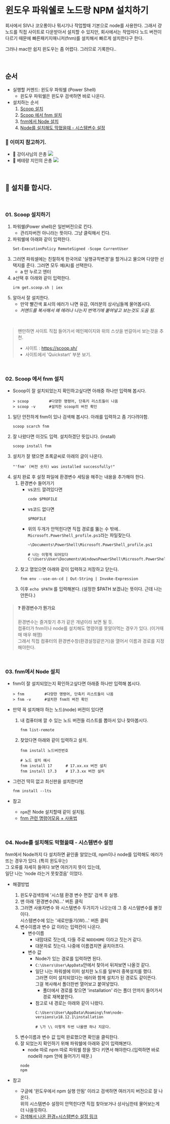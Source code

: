 # 윈도우 파워쉘로 노드랑 NPM 설치하기
회사에서 SIV나 코오롱이나 뭐시기나 작업할때 기본으로 node를 사용한다.
그래서 걍 노드를 직접 사이트로 다운받아서 설치할 수 있지만,
회사에서는 작업마다 노드 버전이 다르기 때문에 빠른패키지매니저(fnm)를 설치해서 빠르게 설치한다구 한다.

그러나 mac만 쉽지 윈도우는 좀 어렵다. 그러므로 기록한다..

<br>

## 순서
* 실행할 커멘드: 윈도우 파워쉘 (Power Shell)
  - 윈도우 파워쉘은 윈도우 검색하면 바로 나온다.
* 설치하는 순서
  1. [Scoop 설치](#01-scoop-설치하기)
  2. [Scoop 에서 fnm 설치](#02-scoop-에서-fnm-설치)
  3. [fnm에서 Node 설치](#03-fnm에서-node-설치)
  4. [Node를 설치해도 막혔을때 - 시스템변수 설정](#04-node를-설치해도-막혔을때---시스템변수-설정)

### 👼 이미지 참고하기.
* 👼 강이사님의 은총
  <img src="img/window_power_ver-scoop+fnm+node.png">
* 👼 베테랑 지인의 은총
  <img src="img/node-npm-set_path.png">

<br>

## 🔑 설치를 합시다.

<br>

### 01. Scoop 설치하기
1. 파워쉘(Power shell)은 일반버전으로 킨다.
    - 관리자버전 아니라는 뜻이다. 그냥 클릭해서 킨다.
2. 파워쉘에 아래와 같이 입력한다.
    ```
    Set-ExecutionPolicy RemoteSigned -Scope CurrentUser
    ```
3. 그러면 파워셀에는 친절하게 한국어로 '실행규칙변경'을 할거냐고 물으며 다양한 선택지를 준다. 그러면 모두 예(A)를 선택한다.
    - a 만 누르고 엔터
4. a선택 후 아래와 같이 입력한다.
    ```
    irm get.scoop.sh | iex
    ```
5. 알아서 잘 설치한다. <br>
    - 만약 빨간색 표시의 에러가 나면 유감, 여러분의 상사님들께 물어봅시다.
    - *커멘드를 복사해서 왜 에러나 나는지 번역기에 붙여넣고 보는것도 도움 됨.*

<br>

> 왠만하면 사이트 직접 들어가서 메인페이지와 위의 스샷을 번갈아서 보는것을 추천.
> - 사이트 : https://scoop.sh/
> - 사이트에서 'Quickstart' 부분 보기.

<br>

### 02. Scoop 에서 fnm 설치
* Scoop이 잘 설치되었는지 확인하고싶다면 아래중 하나만 입력해 봅시다.
    ```
    > scoop         #다양한 명령어, 단축키 리스트들이 나옴
    > scoop -v      #설치한 scoop의 버전 확인
    ```

1. 일단 안전하게 fnm이 있나 검색해 봅시다. 아래를 입력하고 좀 기다려야함.
    ```
    scoop scarch fnm
    ```
2. 잘 나왔다면 이것도 입력. 설치하겠단 뜻입니다. (install)
    ```
    scoop install fnm
    ```
3. 설치가 잘 됐으면 초록글씨로 아래의 글이 나온다.
    ```
    "'fnm' (버전 숫자) was installed successfully!"
    ```
4. 설치 완료 후 설정 파일에 환경변수 세팅을 해주는 내용을 추가해야 한다.
    1. 환경변수 들어가기
        - vs코드 깔려있다면
            ```
            code $PROFILE
            ```
        - vs코드 없다면
            ```
            $PROFILE
            ```
        - 위의 두개가 안먹힌다면 직접 경로를 뚫는 수 밖에..<br>
        `Microsoft.PowerShell_profile.ps1`라는 파일찾는다.
            ```
            ~\Documents\PowerShell\Microsoft.PowerShell_profile.ps1

            # 나는 이렇게 되어있다
            C:\Users\User\Documents\WindowsPowerShell\Microsoft.PowerShell_profile.ps1
            ```
    2. 찾고 열었으면 아래와 같이 입력하고 저장하고 닫는다.
        ```
        fnm env --use-on-cd | Out-String | Invoke-Expression
        ```
    3. 이후 `echo $PATH` 를 입력해본다. (설정한 $PATH 보겠냐는 뜻이다. 근데 나는 안뜬다.)

> #### ❓ 환경변수가 뭔가요
> 환경변수는 즐겨찾기 추가 같은 개념이라 보면 될 듯.<br>
> 컴퓨터가 fnm이나 node를 설치해도 명령어를 못알아먹는 경우가 있다. (이거때매 매우 해맴)<br>
> 그래서 직접 컴퓨터의 환경변수창(환경설정같은거)을 열어서 이름과 경로를 지정해야한다.

<br>

### 03. fnm에서 Node 설치
* fnm이 잘 설치되었는지 확인하고싶다면 아래중 하나만 입력해 봅시다.
  ```
  > fnm         #다양한 명령어, 단축키 리스트들이 나옴
  > fnm -v      #설치한 fnm의 버전 확인
  ```

* 만약 꼭 설치해야 하는 노드(node) 버전이 있다면
    1. 내 컴퓨터에 깔 수 있는 노드 버전들 리스트를 뽑아서 있나 찾아봅시다.
        ```
        fnm list-remote
        ```
    2. 찾았다면 아래와 같이 입력하고 설치.
        ```
        fnm install 노드버전번호

        # 노드 설치 예시
        fnm install 17      # 17.xx.xx 버전 설치
        fnm install 17.3    # 17.3.xx 버전 설치
        ```
* 그런건 딱히 없고 최신판을 설치한다면
  ```
  fnm install --lts
  ```
* 참고
  - `npm`은 Node 설치할때 같이 설치됨.
  - [fnm 관련 명령어모음 + 사용법](https://www.freecodecamp.org/news/fnm-fast-node-manager)

<br>

### 04. Node를 설치해도 막혔을때 - 시스템변수 설정
fnm에서 Node까지 다 설치하면 끝인줄 알았는데, npm이나 node를 입력해도 에러가 뜨는 경우가 있다. (특히 윈도우는)<br>
그 오류를 자세히 들여다 보면 여러가지 뜻이 있는데, <br>
일단 나는 'node 라는거 못찾겠음' 이었다.

* 해결방법
  1. 윈도우검색창에 '시스템 환경 변수 편집' 검색 후 실행.
  2. 맨 아래 '환경변수(N)...' 버튼 클릭
  3. 그러면 사용자변수 와 시스템변수 두가지가 나오는데 그 중 시스템변수를 볼것이다.<br>
    시스템변수에 있는 '새로만들기(W)...' 버튼 클릭
  4. 변수이름과 변수 값 이라는 입력칸이 나온다.
      - 변수이름
        - 내맘대로 짓는데, 다들 주로 `NODEHOME` 이라고 짓는거 같다.
        - 대문자로 짓는다. 나중에 이름겹치면 골치아프다.
      - 변수 값
        - Node가 있는 경로를 입력하면 된다.
        - `C:\Users\User\AppData`안에서 찾아서 뒤져보면 나올것 같다.
        - 일단 나는 파워셀에 이미 설치한 노드를 일부러 중복설치를 했다.<br>
          그러면 이미 설치되었다는 에러와 함께 설치가 된 경로도 같이뜬다.<br>
          그걸 복사해서 폴더한번 열어보고 붙여넣었다.
            - 폴더에서 경로를 찾으면 'installation' 라는 폴더 안까지 들어가서 경로 재복붙한다.
        - 참고로 내 경로는 아래와 같이 나왔다.
          ```
          C:\Users\User\AppData\Roaming\fnm\node-versions\v18.12.1\installation

          # \가 \\ 이렇게 두번 나올땐 하나 지운다.
          ```
  5. 변수이름과 변수 값 입력 완료했으면 확인을 클릭한다.
  6. 잘 되었는지 확인하기 위해 파워쉘에 아래와 같이 입력해본다.
      - node 따로 npm 따로 파워쉘 창을 껏다 키면서 해야한다.(입력하면 바로 node와 npm 안에 들어가기 때문.)
      ```
      node
      npm
      ```

* 참고
  - 구글에 '윈도우에서 npm 실행 안됨' 이라고 검색하면 여러가지 버전으로 잘 나온다.<br> 위의 시스템변수 설정이 안먹힌다면 직접 찾아보거나 상사님한테 물어보는게 더 나을듯하다.
  - [검색해서 나온 환경+시스템변수 설정 링크](https://imspear.tistory.com/31)
